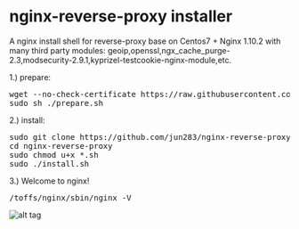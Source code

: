 # nginx-reverse-proxy installer
A nginx install shell for reverse-proxy base on Centos7 + Nginx 1.10.2 with many third party modules:
geoip,openssl,ngx_cache_purge-2.3,modsecurity-2.9.1,kyprizel-testcookie-nginx-module,etc.


1.) prepare:

<pre>
wget --no-check-certificate https://raw.githubusercontent.com/jun283/nginx-reverse-proxy/master/prepare.sh 
sudo sh ./prepare.sh 
</pre>

2.) install:

<pre>
sudo git clone https://github.com/jun283/nginx-reverse-proxy.git
cd nginx-reverse-proxy
sudo chmod u+x *.sh 
sudo ./install.sh
</pre>


3.) Welcome to nginx!

<pre>
/toffs/nginx/sbin/nginx -V
</pre>

![alt tag](https://cloud.githubusercontent.com/assets/5975212/23941029/26a65f8a-09a2-11e7-822b-ad3529c621cc.png)
